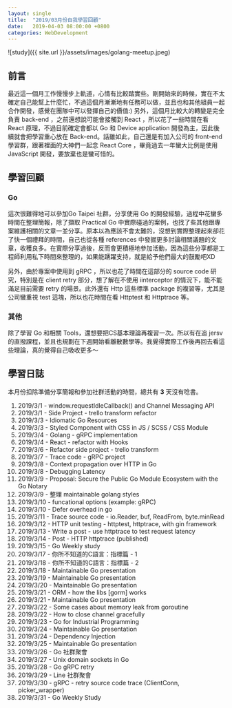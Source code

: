 ```yaml
---
layout: single
title:  "2019/03月份自我學習回顧"
date:   2019-04-03 08:00:00 +0800
categories: WebDevelopment
---
```

![study]({{ site.url }}/assets/images/golang-meetup.jpeg)
## 前言
最近這一個月工作慢慢步上軌道，心情有比較踏實些。剛開始來的時候，實在不太確定自己能幫上什麼忙，不過這個月漸漸地有任務可以做，並且也和其他組員一起合作開發，感覺在團隊中可以發揮自己的價值:) 另外，這個月比較大的轉變是完全負責 back-end ，之前還想說可能會接觸到 React ，所以花了一些時間在看 React 原理，不過目前確定會都以 Go 和 Device application 開發為主，因此後續就會把學習重心放在 Back-end。話雖如此，自己還是有加入公司的 front-end 學習群，跟著裡面的大神們一起念 React Core ，畢竟過去一年蠻大比例是使用 JavaScript 開發，要放棄也是蠻可惜的。 

## 學習回顧
### Go
這次很難得地可以參加Go Taipei 社群，分享使用 Go 的開發經驗，過程中花蠻多時間在整理簡報，除了擷取 Practical Go 中實際碰過的案例，也找了些其他跟專案維護相關的文章一並分享。原本以為應該不會太難的，沒想到實際整理起來卻花了快一個禮拜的時間，自己也從各種 references 中發掘更多討論相關議題的文章，收穫良多。在實際分享過後，反而會更積極地參加活動，因為這些分享都是工程師利用私下時間來整理的，如果能踴躍支持，就是給予他們最大的鼓勵吧XD

另外，由於專案中使用到 gRPC ，所以也花了時間在這部分的 source code 研究，特別是在 client retry 部分，想了解在不使用 iinterceptor 的情況下，能不能滿足目前需要 retry 的場景。此外還有 Http 這些標準 package 的複習等，尤其是公司蠻重視 test 這塊，所以也花時間在看 Httptest 和 Httptrace 等。

### 其他
除了學習 Go 和相關 Tools，還想要把CS基本理論再複習一次。所以有在追 jersv 的直撥課程，並且也規劃在下週開始看離散數學等。我覺得實際工作後再回去看這些理論，真的覺得自己吸收更多～

## 學習日誌
本月份扣除準備分享簡報和參加社群活動的時間，總共有 **3** 天沒有唸書。

1. 2019/3/1 - window.requestIdleCallback() and Channel Messaging API
2. 2019/3/1 - Side Project - trello transform refactor
3. 2019/3/3 - Idiomatic Go Resources
4. 2019/3/3 - Styled Component with CSS in JS / SCSS / CSS Module
5. 2019/3/4 - Golang - gRPC implementation
6. 2019/3/4 - React - refactor with Hooks
7. 2019/3/6 - Refactor side project - trello transform
8. 2019/3/7 - Trace code - gRPC project
9. 2019/3/8 - Context propagation over HTTP in Go
10. 2019/3/8 - Debugging Latency
11. 2019/3/9 - Proposal: Secure the Public Go Module Ecosystem with the Go Notary
12. 2019/3/9 - 整理 maintainable golang styles
13. 2019/3/10 - funcational options (example: gRPC)
14. 2019/3/10 - Defer overhead in go
15. 2019/3/11 - Trace source code - io.Reader, buf, ReadFrom, byte.minRead
16. 2019/3/12 - HTTP unit testing - httptest, httptrace, with gin framework
17. 2019/3/13 - Write a post - use httptrace to test request latency
18. 2019/3/14 - Post - HTTP httptrace (published)
19. 2019/3/15 - Go Weekly study
20. 2019/3/17 - 你所不知道的C語言：指標篇 - 1
21. 2019/3/18 - 你所不知道的C語言：指標篇 - 2
22. 2019/3/18 - Maintainable Go presentation
23. 2019/3/19 - Maintainable Go presentation
24. 2019/3/20 - Maintainable Go presentation
25. 2019/3/21 - ORM - how the libs [gorm] works
26. 2019/3/21 - Maintainable Go presentation
27. 2019/3/22 - Some cases about memory leak from goroutine
28. 2019/3/22 - How to close channel gracefully
29. 2019/3/23 - Go for Industrial Programming
30. 2019/3/24 - Maintainable Go presentation
31. 2019/3/24 - Dependency Injection
32. 2019/3/25 - Maintainable Go presentation
33. 2019/3/26 - Go 社群聚會
34. 2019/3/27 - Unix domain sockets in Go
35. 2019/3/28 - Go gRPC retry
36. 2019/3/29 - Line 社群聚會
37. 2019/3/30 - gRPC - retry source code trace (ClientConn, picker_wrapper)
38. 2019/3/31 - Go Weekly Study